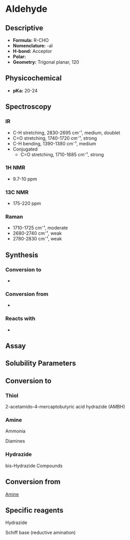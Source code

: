 # Aldehyde

## Descriptive

* **Formula:** R-CHO
* **Nomenclature:** -al
* **H-bond:** Acceptor
* **Polar:**&#x20;
* **Geometry:** Trigonal planar, 120

## Physicochemical

* **pKa:** 20-24

## Spectroscopy

### IR

* C-H stretching, 2830-2695 cm⁻¹, medium, doublet
* C=O stretching, 1740-1720 cm⁻¹, strong
* C-H bending, 1390-1380 cm⁻¹, medium
* Conjugated
  * C=O stretching, 1710-1685 cm⁻¹, strong

### 1H NMR

* 9.7-10 ppm

### 13C NMR

* 175-220 ppm

### Raman

* 1710-1725 cm⁻¹, moderate
* 2680-2740 cm⁻¹, weak
* 2780-2830 cm⁻¹, weak

## Synthesis

### Conversion to

*

### Conversion from

*

### Reacts with

*

## Assay

## Solubility Parameters















## Conversion to

### Thiol

2-acetamido-4-mercaptobutyric acid hydrazide (AMBH)

### Amine

Ammonia

Diamines

### Hydrazide

bis-Hydrazide Compounds

## Conversion from

[Amine](amine.md#conversion-to-aldehyde)

## Specific reagents

Hydrazide

Schiff base (reductive amination)

